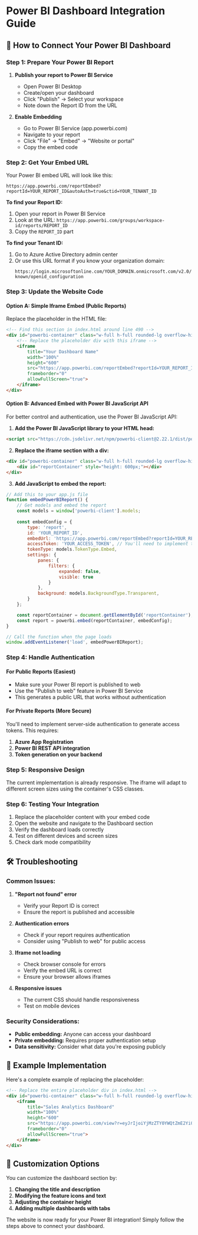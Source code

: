 # Power BI Dashboard Integration Guide

## 🚀 How to Connect Your Power BI Dashboard

### Step 1: Prepare Your Power BI Report

1. **Publish your report to Power BI Service**
   - Open Power BI Desktop
   - Create/open your dashboard
   - Click "Publish" → Select your workspace
   - Note down the Report ID from the URL

2. **Enable Embedding**
   - Go to Power BI Service (app.powerbi.com)
   - Navigate to your report
   - Click "File" → "Embed" → "Website or portal"
   - Copy the embed code

### Step 2: Get Your Embed URL

Your Power BI embed URL will look like this:
```
https://app.powerbi.com/reportEmbed?reportId=YOUR_REPORT_ID&autoAuth=true&ctid=YOUR_TENANT_ID
```

**To find your Report ID:**
1. Open your report in Power BI Service
2. Look at the URL: `https://app.powerbi.com/groups/workspace-id/reports/REPORT_ID`
3. Copy the `REPORT_ID` part

**To find your Tenant ID:**
1. Go to Azure Active Directory admin center
2. Or use this URL format if you know your organization domain:
   ```
   https://login.microsoftonline.com/YOUR_DOMAIN.onmicrosoft.com/v2.0/.well-known/openid_configuration
   ```

### Step 3: Update the Website Code

#### Option A: Simple Iframe Embed (Public Reports)

Replace the placeholder in the HTML file:

```html
<!-- Find this section in index.html around line 490 -->
<div id="powerbi-container" class="w-full h-full rounded-lg overflow-hidden border border-gray-300 dark:border-gray-600">
    <!-- Replace the placeholder div with this iframe -->
    <iframe 
        title="Your Dashboard Name" 
        width="100%" 
        height="600" 
        src="https://app.powerbi.com/reportEmbed?reportId=YOUR_REPORT_ID&autoAuth=true&ctid=YOUR_TENANT_ID&config=eyJjbHVzdGVyVXJsIjoiaHR0cHM6Ly9XQUJJLVdFU1QtVVMtUkVESVJFQ1QuYW5hbHlzaXMud2luZG93cy5uZXQifQ%3d%3d" 
        frameborder="0" 
        allowFullScreen="true">
    </iframe>
</div>
```

#### Option B: Advanced Embed with Power BI JavaScript API

For better control and authentication, use the Power BI JavaScript API:

1. **Add the Power BI JavaScript library to your HTML head:**
```html
<script src="https://cdn.jsdelivr.net/npm/powerbi-client@2.22.1/dist/powerbi.min.js"></script>
```

2. **Replace the iframe section with a div:**
```html
<div id="powerbi-container" class="w-full h-full rounded-lg overflow-hidden border border-gray-300 dark:border-gray-600">
    <div id="reportContainer" style="height: 600px;"></div>
</div>
```

3. **Add JavaScript to embed the report:**
```javascript
// Add this to your app.js file
function embedPowerBIReport() {
    // Get models and embed the report
    const models = window['powerbi-client'].models;
    
    const embedConfig = {
        type: 'report',
        id: 'YOUR_REPORT_ID',
        embedUrl: 'https://app.powerbi.com/reportEmbed?reportId=YOUR_REPORT_ID',
        accessToken: 'YOUR_ACCESS_TOKEN', // You'll need to implement token generation
        tokenType: models.TokenType.Embed,
        settings: {
            panes: {
                filters: {
                    expanded: false,
                    visible: true
                }
            },
            background: models.BackgroundType.Transparent,
        }
    };

    const reportContainer = document.getElementById('reportContainer');
    const report = powerbi.embed(reportContainer, embedConfig);
}

// Call the function when the page loads
window.addEventListener('load', embedPowerBIReport);
```

### Step 4: Handle Authentication

#### For Public Reports (Easiest)
- Make sure your Power BI report is published to web
- Use the "Publish to web" feature in Power BI Service
- This generates a public URL that works without authentication

#### For Private Reports (More Secure)
You'll need to implement server-side authentication to generate access tokens. This requires:

1. **Azure App Registration**
2. **Power BI REST API integration**
3. **Token generation on your backend**

### Step 5: Responsive Design

The current implementation is already responsive. The iframe will adapt to different screen sizes using the container's CSS classes.

### Step 6: Testing Your Integration

1. Replace the placeholder content with your embed code
2. Open the website and navigate to the Dashboard section
3. Verify the dashboard loads correctly
4. Test on different devices and screen sizes
5. Check dark mode compatibility

## 🛠 Troubleshooting

### Common Issues:

1. **"Report not found" error**
   - Verify your Report ID is correct
   - Ensure the report is published and accessible

2. **Authentication errors**
   - Check if your report requires authentication
   - Consider using "Publish to web" for public access

3. **Iframe not loading**
   - Check browser console for errors
   - Verify the embed URL is correct
   - Ensure your browser allows iframes

4. **Responsive issues**
   - The current CSS should handle responsiveness
   - Test on mobile devices

### Security Considerations:

- **Public embedding:** Anyone can access your dashboard
- **Private embedding:** Requires proper authentication setup
- **Data sensitivity:** Consider what data you're exposing publicly

## 📝 Example Implementation

Here's a complete example of replacing the placeholder:

```html
<!-- Replace the entire placeholder div in index.html -->
<div id="powerbi-container" class="w-full h-full rounded-lg overflow-hidden border border-gray-300 dark:border-gray-600">
    <iframe 
        title="Sales Analytics Dashboard" 
        width="100%" 
        height="600" 
        src="https://app.powerbi.com/view?r=eyJrIjoiYjMzZTY0YWQtZmE2Yi00OGE2LWE4YTItYjY3ZGI2ZmE2M2EyIiwidCI6IjZlYjAzZGRiLWFjYWUtNDllNi1hMzE5LTE5YjNjYmY2MWY1ZCIsImMiOjZ9" 
        frameborder="0" 
        allowFullScreen="true">
    </iframe>
</div>
```

## 🎨 Customization Options

You can customize the dashboard section by:

1. **Changing the title and description**
2. **Modifying the feature icons and text**
3. **Adjusting the container height**
4. **Adding multiple dashboards with tabs**

The website is now ready for your Power BI integration! Simply follow the steps above to connect your dashboard.